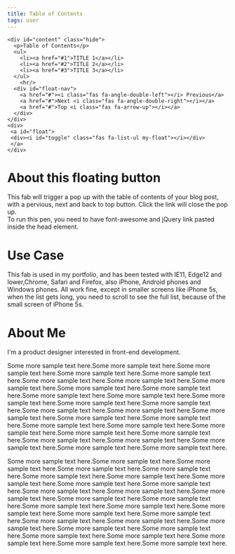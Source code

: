 ```yaml
---
title: Table of Contents
tags: user
---
```


<link rel="stylesheet" href="/assets/css/tablecon.css">
<script src="/assets/js/tablecont.js"/></script>

<!--created by @Jingyi Lai-->

<!--font awesome-->
<script defer src="https://use.fontawesome.com/releases/v5.0.9/js/all.js" integrity="sha384-8iPTk2s/jMVj81dnzb/iFR2sdA7u06vHJyyLlAd4snFpCl/SnyUjRrbdJsw1pGIl" crossorigin="anonymous"></script>
<!--jQuery-->
<script src="https://ajax.googleapis.com/ajax/libs/jquery/3.3.1/jquery.min.js"></script>
<link href="https://fonts.googleapis.com/css?family=Open+Sans" rel="stylesheet">

<!--FAB for table of contents-->
    <div id="content" class="hide">
      <p>Table of Contents</p>
      <ul>
        <li><a href="#1">TITLE 1</a></li>
        <li><a href="#2">TITLE 2</a></li>
        <li><a href="#3">TITLE 3</a></li>
      </ul>
        <hr/>
      <div id="float-nav">
        <a href="#"><i class="fas fa-angle-double-left"></i> Previous</a>
        <a href="#">Next <i class="fas fa-angle-double-right"></i></a>
        <a href="#">Top <i class="fas fa-arrow-up"></i></a>
      </div>
    </div>
    <div>
     <a id="float">
     <div><i id="toggle" class="fas fa-list-ul my-float"></i></div>
     </a>
    </div>
<div id="wrapper">
  <h1 id="1">About this floating button</h1>
  <p>This fab will trigger a pop up with the table of contents of your blog post, with a pervious, next and back to top button. Click the link will close the pop up.<br>
  To run this pen, you need to have font-awesome and jQuery link pasted inside the head element.
  <p>
  <h1 id="2">Use Case</h1>
  <p>This fab is used in my portfolio, and has been tested with IE11, Edge12 and lower,Chrome, Safari and Firefox, also iPhone, Android phones and Windows phones. All work fine, except in smaller screens like iPhone 5s, when the list gets long, you need to scroll to see the full list, because of the small screen of iPhone 5s.<p>
  <h1 id="3">About Me</h1>
  <p>I'm a product designer interested in front-end development.</p>
  <p>  Some more sample text here.Some more sample text here.Some more sample text here.Some more sample text here.Some more sample text here.Some more sample text here.Some more sample text here.Some more sample text here.Some more sample text here.Some more sample text here.Some more sample text here.Some more sample text here.Some more sample text here.Some more sample text here.Some more sample text here.Some more sample text here.Some more sample text here.Some more sample text here.Some more sample text here.Some more sample text here.Some more sample text here.Some more sample text here.Some more sample text here.Some more sample text here.Some more sample text here.Some more sample text here.Some more sample text here.Some more sample text here.Some more sample text here.Some more sample text here.</p>
   <p>  Some more sample text here.Some more sample text here.Some more sample text here.Some more sample text here.Some more sample text here.Some more sample text here.Some more sample text here.Some more sample text here.Some more sample text here.Some more sample text here.Some more sample text here.Some more sample text here.Some more sample text here.Some more sample text here.Some more sample text here.Some more sample text here.Some more sample text here.Some more sample text here.Some more sample text here.Some more sample text here.Some more sample text here.Some more sample text here.Some more sample text here.Some more sample text here.Some more sample text here.Some more sample text here.Some more sample text here.Some more sample text here.Some more sample text here.Some more sample text here.</p>
</div>

